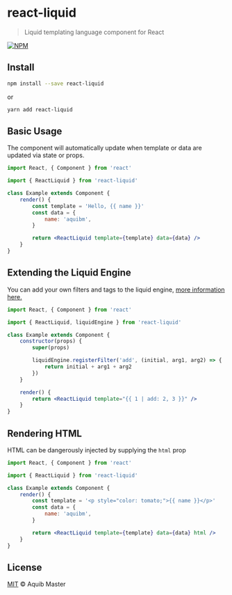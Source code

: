 # react-liquid

> Liquid templating language component for React

[![NPM](https://img.shields.io/npm/v/react-liquid.svg)](https://www.npmjs.com/package/react-liquid)

## Install

```bash
npm install --save react-liquid
```

or

```bash
yarn add react-liquid
```

## Basic Usage

The component will automatically update when template or data are updated via state or props.

```jsx
import React, { Component } from 'react'

import { ReactLiquid } from 'react-liquid'

class Example extends Component {
    render() {
        const template = 'Hello, {{ name }}'
        const data = {
            name: 'aquibm',
        }

        return <ReactLiquid template={template} data={data} />
    }
}
```

## Extending the Liquid Engine

You can add your own filters and tags to the liquid engine, [more information here.](https://github.com/harttle/liquidjs#register-filters)

```jsx
import React, { Component } from 'react'

import { ReactLiquid, liquidEngine } from 'react-liquid'

class Example extends Component {
    constructor(props) {
        super(props)

        liquidEngine.registerFilter('add', (initial, arg1, arg2) => {
            return initial + arg1 + arg2
        })
    }

    render() {
        return <ReactLiquid template="{{ 1 | add: 2, 3 }}" />
    }
}
```

## Rendering HTML

HTML can be dangerously injected by supplying the `html` prop

```jsx
import React, { Component } from 'react'

import { ReactLiquid } from 'react-liquid'

class Example extends Component {
    render() {
        const template = '<p style="color: tomato;">{{ name }}</p>'
        const data = {
            name: 'aquibm',
        }

        return <ReactLiquid template={template} data={data} html />
    }
}
```

## License

[MIT](LICENSE.md) © Aquib Master
